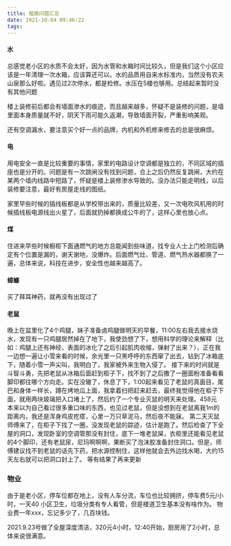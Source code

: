 ```yaml
---
title: 租房问题汇总
date: 2021-10-04 09:46:22
tags:
---
```


#### 水

总感觉老小区的水质不会太好，因为水管和水箱时间比较久，但是我们这个小区应该是一年清理一次水箱，应该算还可以。水的品质用自来水标准内，当然没有农夫山泉那么好啦。遇见过2次停水，都是检修。水压在5楼也够用。总结起来暂时没有其他问题

楼上装修前后都会有墙面渗水的痕迹，而且越来越多，怀疑不是装修的问题，是墙里面本身质量就不好，阴天下雨可能久返潮，导致墙面开裂，严重影响美观。

还有空调漏水，要注意买个好一点的品牌，内机和外机修来修去的总是很麻烦。

#### 电

用电安全一直是比较重要的事情，家里的电路设计空调都是独立的，不同区域的插座也是分开的。问题是有一次跳闸没有找到问题，合上之后仍然反复跳闸，大约在某两个墙内线路中短路了，怀疑是楼上装修渗水导致的。没办法只能走明线，以后装修要注意，最好有房屋走线的图纸。

家里早些时候的插线板都是从学校带出来的，质量比较差，又一次电吹风机用的时候插线板电源线出火星了，后面就扔掉都换成公牛的了，这样心里也放心点。

#### 煤

住进来早些时候橱柜下面通燃气的地方总能闻到些味道，找专业人士上门检测后确定有个位置是漏的，谢天谢地，没爆炸。后面燃气灶、管道、燃气热水器都换了一遍，总体来说，科技在进步，安全性也越来越高了。

#### 蟑螂

买了拜耳神药，就再没有出现过了

#### 老鼠

晚上在盆里化了4个鸡腿，妹子准备卤鸡腿做明天的早餐，11:00左右我去接水烧水，发现有一只鸡腿居然掉在了地下，我使劲想了下，想用科学的理论来解释（比如：鸡腿上还有神经，表面的冰化了之后引起肌肉收缩，弹射了出来？），正在我一边想一遍让小雪来看的时候，余光里一只黑呼呼的东西窜了出去，钻到了冰箱底下，随着小雪一声尖叫，我明白了，我家被外来生物入侵了。
接下来的时间就是斗智斗勇，先把老鼠从冰箱后面赶到柜子下，找不到了之后撒了一圈面粉准备看看脚印都往哪个方向走。实在没辙了，休息了下，1:00起来看见了老鼠的真面目，尾巴和身体一样长，蹲在烤地瓜上面，我拿着扫把赶来赶去，最终我觉得他在柜子下面，就用两块玻璃把入口堵上了，然后约了一个专业灭鼠的明天来处理。458元
本来以为自己看过很多重口味的东西，也见过老鼠，但是没想到在老鼠离我1m的距离内，我还是浑身鸡皮疙瘩，心里一万只草泥马，然后夜不能寐。
第二天灭鼠师傅来了，在柜子下找了一圈，没发现老鼠的踪迹，估计是跑了。然后检查了下全屋的洞口，发现卧室的空调管那没有封住，底下一堆老鼠屎，衣柜里还能看见老鼠的4个脚印，还有老鼠尿，尼玛啊啊啊，果断买了泡沫胶准备封住洞口。但是，师傅建议找不到老鼠的话先下药，把水源控制住，这样他就会去外边找水喝，大约15天左右就可以把洞口封上了。
等有结果了再来更新

### 物业

由于是老小区，停车位都在地上，没有人车分流，车位也比较拥挤，停车费5元/小时，一天40
小区卫生，垃圾分类有专人看管，但是楼道卫生基本没有啥作为。
物业费一年xxx，忘记多少了，几百块钱。

2021.9.23号做了全屋深度清洁，320元4小时，12:40开始，厨房用了2小时，总体来说很满意。